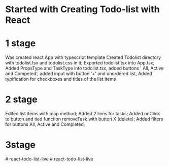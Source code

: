 # Started with Creating Todo-list with React

# 1 stage 
Was created react App with typescript template
Created Todolist directory with todolist.tsx and todolist.css in it;
Exported todolist.tsx into App.tsx;
Added PropsType and TaskType into todolist.tsx, added buttons ' All, Active and Competed', added input with button '+' and unordered list,
Added typification for checkboxes and titles of the list items

# 2 stage

Edited list items with map method;
Added 2 lines for tasks;
Added onClick to button and tied function removeTask with button X (delete);
Added filters for buttons All, Active and Completed;

# 3stage
#   r e a c t - t o d o - l i s t - l i v e  
 #   r e a c t - t o d o - l i s t - l i v e  
 